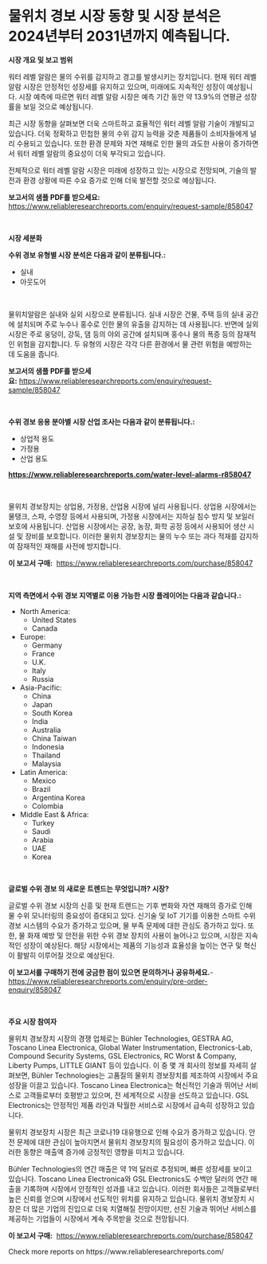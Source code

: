 <p><h1>물위치 경보 시장 동향 및 시장 분석은 2024년부터 2031년까지 예측됩니다.</h1></p><p><strong>시장 개요 및 보고 범위</strong></p>
<p><p>워터 레벨 알람은 물의 수위를 감지하고 경고를 발생시키는 장치입니다. 현재 워터 레벨 알람 시장은 안정적인 성장세를 유지하고 있으며, 미래에도 지속적인 성장이 예상됩니다. 시장 예측에 따르면 워터 레벨 알람 시장은 예측 기간 동안 약 13.9%의 연평균 성장률을 보일 것으로 예상됩니다. </p><p>최근 시장 동향을 살펴보면 더욱 스마트하고 효율적인 워터 레벨 알람 기술이 개발되고 있습니다. 더욱 정확하고 민첩한 물의 수위 감지 능력을 갖춘 제품들이 소비자들에게 널리 수용되고 있습니다. 또한 환경 문제와 자연 재해로 인한 물의 과도한 사용이 증가하면서 워터 레벨 알람의 중요성이 더욱 부각되고 있습니다.</p><p>전체적으로 워터 레벨 알람 시장은 미래에 성장하고 있는 시장으로 전망되며, 기술의 발전과 환경 상황에 따른 수요 증가로 인해 더욱 발전할 것으로 예상됩니다.</p></p>
<p><strong>보고서의 샘플 PDF를 받으세요:</strong> <a href="https://www.reliableresearchreports.com/enquiry/request-sample/858047">https://www.reliableresearchreports.com/enquiry/request-sample/858047</a></p>
<p>&nbsp;</p>
<p><strong>시장 세분화</strong></p>
<p><strong>수위 경보 유형별 시장 분석은 다음과 같이 분류됩니다.:</strong></p>
<p><ul><li>실내</li><li>아웃도어</li></ul></p>
<p>&nbsp;</p>
<p><p>물위치알람은 실내와 실외 시장으로 분류됩니다. 실내 시장은 건물, 주택 등의 실내 공간에 설치되며 주로 누수나 홍수로 인한 물의 유출을 감지하는 데 사용됩니다. 반면에 실외시장은 주로 웅덩이, 강둑, 댐 등의 야외 공간에 설치되며 홍수나 물의 폭증 등의 잠재적인 위험을 감지합니다. 두 유형의 시장은 각각 다른 환경에서 물 관련 위험을 예방하는 데 도움을 줍니다.</p></p>
<p><strong>보고서의 샘플 PDF를 받으세요:</strong>&nbsp;<a href="https://www.reliableresearchreports.com/enquiry/request-sample/858047">https://www.reliableresearchreports.com/enquiry/request-sample/858047</a></p>
<p>&nbsp;</p>
<p><strong> 수위 경보 응용 분야별 시장 산업 조사는 다음과 같이 분류됩니다.:</strong></p>
<p><ul><li>상업적 용도</li><li>가정용</li><li>산업 용도</li></ul></p>
<p><strong><a href="https://www.reliableresearchreports.com/water-level-alarms-r858047">https://www.reliableresearchreports.com/water-level-alarms-r858047</a></strong></p>
<p>&nbsp;</p>
<p><p>물위치 경보장치는 상업용, 가정용, 산업용 시장에 널리 사용됩니다. 상업용 시장에서는 물탱크, 스파, 수영장 등에서 사용되며, 가정용 시장에서는 지하실 침수 방지 및 보일러 보호에 사용됩니다. 산업용 시장에서는 공장, 농장, 화학 공정 등에서 사용되어 생산 시설 및 장비를 보호합니다. 이러한 물위치 경보장치는 물의 누수 또는 과다 적재를 감지하여 잠재적인 재해를 사전에 방지합니다.</p></p>
<p><strong>이 보고서 구매:</strong>&nbsp; <a href="https://www.reliableresearchreports.com/purchase/858047">https://www.reliableresearchreports.com/purchase/858047</a></p>
<p>&nbsp;</p>
<p><strong>지역 측면에서 수위 경보 지역별로 이용 가능한 시장 플레이어는 다음과 같습니다.:</strong></p>
<p><ul>
    <li>
        North America:
        <ul>
            <li>United States</li>
            <li>Canada</li>
        </ul>
    </li>
    <li>
        Europe:
        <ul>
            <li>Germany</li>
            <li>France</li>
            <li>U.K.</li>
            <li>Italy</li>
            <li>Russia</li>
        </ul>
    </li>
    <li>
        Asia-Pacific:
        <ul>
            <li>China</li>
            <li>Japan</li>
            <li>South Korea</li>
            <li>India</li>
            <li>Australia</li>
            <li>China Taiwan</li>
            <li>Indonesia</li>
            <li>Thailand</li>
            <li>Malaysia</li>
        </ul>
    </li>
    <li>
        Latin America:
        <ul>
            <li>Mexico</li>
            <li>Brazil</li>
            <li>Argentina Korea</li>
            <li>Colombia</li>
        </ul>
    </li>
    <li>
        Middle East & Africa:
        <ul>
            <li>Turkey</li>
            <li>Saudi</li>
            <li>Arabia</li>
            <li>UAE</li>
            <li>Korea</li>
        </ul>
    </li>
    </ul></p>
<p>&nbsp;</p>
<p><strong>글로벌 수위 경보 의 새로운 트렌드는 무엇입니까? 시장?</strong></p>
<p><p>글로벌 수위 경보 시장의 신흥 및 현재 트렌드는 기후 변화와 자연 재해의 증가로 인해 물 수위 모니터링의 중요성이 증대되고 있다. 신기술 및 IoT 기기를 이용한 스마트 수위 경보 시스템의 수요가 증가하고 있으며, 물 부족 문제에 대한 관심도 증가하고 있다. 또한, 물 화재 예방 및 안전을 위한 수위 경보 장치의 사용이 늘어나고 있으며, 시장은 지속적인 성장이 예상된다. 해당 시장에서는 제품의 기능성과 효율성을 높이는 연구 및 혁신이 활발히 이루어질 것으로 예상된다.</p></p>
<p><strong>이 보고서를 구매하기 전에 궁금한 점이 있으면 문의하거나 공유하세요.</strong>- <a href="https://www.reliableresearchreports.com/enquiry/pre-order-enquiry/858047">https://www.reliableresearchreports.com/enquiry/pre-order-enquiry/858047</a></p>
<p>&nbsp;</p>
<p><strong>주요 시장 참여자</strong></p>
<p><p>물위치 경보장치 시장의 경쟁 업체로는 Bühler Technologies, GESTRA AG, Toscano Linea Electronica, Global Water Instrumentation, Electronics-Lab, Compound Security Systems, GSL Electronics, RC Worst & Company, Liberty Pumps, LITTLE GIANT 등이 있습니다. 이 중 몇 개 회사의 정보를 자세히 살펴보면, Bühler Technologies는 고품질의 물위치 경보장치를 제조하여 시장에서 주요 성장을 이끌고 있습니다. Toscano Linea Electronica는 혁신적인 기술과 뛰어난 서비스로 고객들로부터 호평받고 있으며, 전 세계적으로 시장을 선도하고 있습니다. GSL Electronics는 안정적인 제품 라인과 탁월한 서비스로 시장에서 급속히 성장하고 있습니다.</p><p>물위치 경보장치 시장은 최근 코로나19 대유행으로 인해 수요가 증가하고 있습니다. 안전 문제에 대한 관심이 높아지면서 물위치 경보장치의 필요성이 증가하고 있습니다. 이러한 동향은 매출액 증가에 긍정적인 영향을 미치고 있습니다.</p><p>Bühler Technologies의 연간 매출은 약 1억 달러로 추정되며, 빠른 성장세를 보이고 있습니다. Toscano Linea Electronica와 GSL Electronics도 수백만 달러의 연간 매출을 기록하며 시장에서 안정적인 성과를 내고 있습니다. 이러한 회사들은 고객들로부터 높은 신뢰를 얻으며 시장에서 선도적인 위치를 유지하고 있습니다. 물위치 경보장치 시장은 더 많은 기업의 진입으로 더욱 치열해질 전망이지만, 선진 기술과 뛰어난 서비스를 제공하는 기업들이 시장에서 계속 주목받을 것으로 전망됩니다.</p></p>
<p><strong>이 보고서 구매:</strong>&nbsp;&nbsp;<a href="https://www.reliableresearchreports.com/purchase/858047">https://www.reliableresearchreports.com/purchase/858047</a></p>
<p>Check more reports on https://www.reliableresearchreports.com/</p>